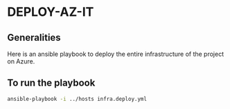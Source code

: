# DEPLOY-AZ-IT

## Generalities
Here is an ansible playbook to deploy the entire infrastructure of the project on Azure.

## To run the playbook
```sh
ansible-playbook -i ../hosts infra.deploy.yml
```

